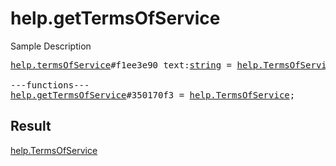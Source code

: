 # help.getTermsOfService

Sample Description

<pre>
<a href="../constructor/help.termsOfService.md">help.termsOfService</a>#f1ee3e90 text:<a href="../type/string.md">string</a> = <a href="../type/help.TermsOfService.md">help.TermsOfService</a>;

---functions---
<a href="../method/help.getTermsOfService.md">help.getTermsOfService</a>#350170f3 = <a href="../type/help.TermsOfService.md">help.TermsOfService</a>;
</pre>

## Result

<a href="../type/help.TermsOfService.md">help.TermsOfService</a>

